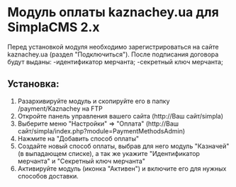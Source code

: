 Модуль оплаты kaznachey.ua для SimplaCMS 2.x
==================================
 
Перед установкой модуля необходимо зарегистрироваться на сайте kaznachey.ua (раздел "Подключиться"). 
После подписания договора будут выданы: 
-идентификатор мерчанта; 
-секретный ключ мерчанта; 

## Установка:
1. Разархивируйте модуль и скопируйте его в папку /payment/Kaznachey на FTP
2. Откройте панель управления вашего сайта (http://Ваш сайт/simpla)
3. Выберите меню "Настройки" => "Оплата" (http://Ваш сайт/simpla/index.php?module=PaymentMethodsAdmin)
4. Нажмите на "Добавить способ оплаты"
5. Создайте новый способ оплаты, выбрав для него модуль "Казначей" (в выпадающем списке), а так же укажите "Идентификатор мерчанта" и "Секретный ключ мерчанта"
6. Активируйте модуль (иконка "Активен") и включите его для нужных способов доставки.

